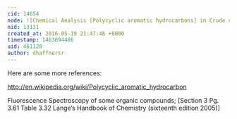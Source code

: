 ```yaml
---
cid: 14654
node: ![Chemical Analysis [Polycyclic aromatic hydrocarbons] in Crude oil](../notes/dhaffnersr/05-19-2016/chemical-analysis-polycyclic-aromatic-hydrocarbons-in-crude-oil)
nid: 13131
created_at: 2016-05-19 21:47:46 +0000
timestamp: 1463694466
uid: 461120
author: dhaffnersr
---
```


Here are some more references:

http://en.wikipedia.org/wiki/Polycyclic_aromatic_hydrocarbon

Fluorescence Spectroscopy of some organic compounds;
[Section 3 Pg. 3.61 Table 3.32 Lange’s Handbook of Chemistry (sixteenth edition 2005)]

